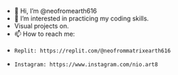 - 👋 Hi, I’m @neofromearth616
- 👀 I’m interested in practicing my coding skills.
- Visual projects on.
- 📫 How to reach me:
-     Replit: https://replit.com/@neofrommatrixearth616
-     Instagram: https://www.instagram.com/nio.art8
<!---
neofromearth616/neofromearth616 is a ✨ special ✨ repository because its `README.md` (this file) appears on your GitHub profile.
You can click the Preview link to take a look at your changes.
--->
